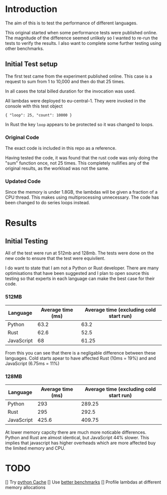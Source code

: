 # Introduction

The aim of this is to test the performance of different languages.

This original started when some performance tests were published online. The magnitude of the difference seemed unlikely so I wanted to re-run the tests to verify the results. I also want to complete some further testing using other benchmarks.

## Initial Test setup

The first test came from the experiment published online. This case is a request to sum from 1 to 10,000 and then do that 25 times.

In all cases the total billed duration for the invocation was used.

All lambdas were deployed to eu-central-1. They were invoked in the console with this test object

`{
  "loop": 25,
  "count": 10000
}`

In Rust the key `loop` appears to be protected so it was changed to loops.

### Original Code

The exact code is included in this repo as a reference.

Having tested the code, it was found that the rust code was only doing the "sum" function once, not 25 times. This completely nullifies any of the original results, as the workload was not the same.

### Updated Code

Since the memory is under 1.8GB, the lambdas will be given a fraction of a CPU thread. This makes using multiprocessing unnecessary. The code has been changed to do series loops instead.

# Results

## Initial Testing

All of the test were run at 512mb and 128mb. The tests were done on the new code to ensure that the test were equivilent.

I do want to state that I am not a Python or Rust developer. There are many optimisations that have been suggested and I plan to open source this testing so that experts in each language can make the best case for their code.

### 512MB

| Language   | Average time (ms) | Average time (excluding cold start run) |
| ---------- | ----------------- | --------------------------------------- |
| Python     | 63.2              | 63.2                                    |
| Rust       | 62.6              | 52.5                                    |
| JavaScript | 68                | 61.25                                   |

From this you can see that there is a negligable difference between these languages. Cold starts apear to have affected Rust (10ms = 19%) and and JavaScript (6.75ms = 11%)

### 128MB

| Language   | Average time (ms) | Average time (excluding cold start run) |
| ---------- | ----------------- | --------------------------------------- |
| Python     | 293               | 289.25                                  |
| Rust       | 295               | 292.5                                   |
| JavaScript | 425.6             | 409.75                                  |

At lower memory capcity there are much more noticable differences. Python and Rust are almost identical, but JavaScript 44% slower. This implies that javascript has higher overheads which are more affected buy the limited memory and CPU.

# TODO

[] Try [python Cache](https://docs.python.org/3/library/functools.html)
[] Use [better benchmarks](https://programming-language-benchmarks.vercel.app/python-vs-rust)
[] Profile lambdas at different memory allocations
